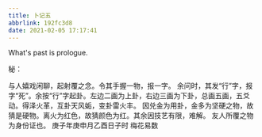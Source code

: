 ```yaml
---
title: 卜记五
abbrlink: 192fc3d8
date: 2021-02-05 17:17:41
---
```

What's past is prologue.

<!--more-->秘：
与人嬉戏闲聊，起射覆之念。令其手握一物，报一字。
余问时，其发“行”字，报字“死”。余按“行”字起卦。左边二画为上卦，右边三画为下卦，总画五画，五爻动。得泽火革，互卦天风姤，变卦雷火丰。
因兑金为用卦，金多为坚硬之物，故猜是硬物。离火为红色，故猜颜色为红。其余因技艺有限，难解。
友人所覆之物为身份证也。
庚子年庚申月乙酉日子时
梅花易数